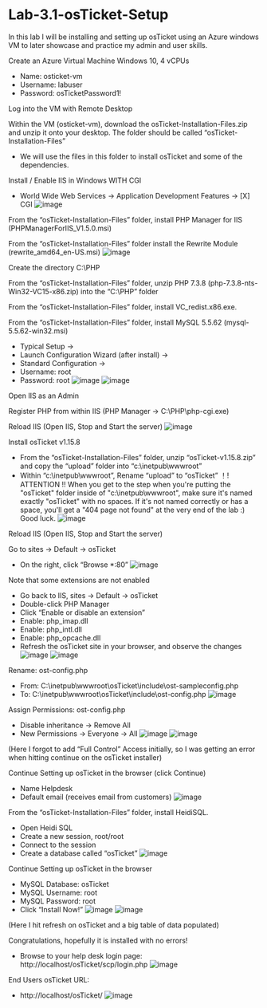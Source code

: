 # Lab-3.1-osTicket-Setup
In this lab I will be installing and setting up osTicket using an Azure windows VM to later showcase and practice my admin and user skills.

Create an Azure Virtual Machine Windows 10, 4 vCPUs
-	Name: osticket-vm
-	Username: labuser
-	Password: osTicketPassword1!

Log into the VM with Remote Desktop

Within the VM (osticket-vm), download the osTicket-Installation-Files.zip and unzip it onto your desktop. The folder should be called “osTicket-Installation-Files”
-	We will use the files in this folder to install osTicket and some of the dependencies.

Install / Enable IIS in Windows WITH CGI
-	World Wide Web Services -> Application Development Features -> [X] CGI ![image](https://github.com/user-attachments/assets/7dc7cd1e-2a26-4b2b-bf7d-6bb721a0917e)

 

From the “osTicket-Installation-Files” folder, install PHP Manager for IIS (PHPManagerForIIS_V1.5.0.msi)

From the “osTicket-Installation-Files” folder install the Rewrite Module (rewrite_amd64_en-US.msi) ![image](https://github.com/user-attachments/assets/82d4fbb2-7b27-4dec-bde2-b1eb3b955c56)


 

Create the directory C:\PHP

From the “osTicket-Installation-Files” folder, unzip PHP 7.3.8 (php-7.3.8-nts-Win32-VC15-x86.zip) into the “C:\PHP” folder

From the “osTicket-Installation-Files” folder, install VC_redist.x86.exe.

From the “osTicket-Installation-Files” folder, install MySQL 5.5.62 (mysql-5.5.62-win32.msi)
-	Typical Setup ->
-	Launch Configuration Wizard (after install) ->
-	Standard Configuration ->
-	Username: root
-	Password: root ![image](https://github.com/user-attachments/assets/98694b9b-5135-4060-bc5c-25bbae30d022) ![image](https://github.com/user-attachments/assets/f2fd4b36-8754-4115-bf33-7621e90400db)


 
 

Open IIS as an Admin

Register PHP from within IIS (PHP Manager -> C:\PHP\php-cgi.exe)

Reload IIS (Open IIS, Stop and Start the server) ![image](https://github.com/user-attachments/assets/8903891c-5207-4e23-8db5-16b054bc127a)

 

Install osTicket v1.15.8
-	From the “osTicket-Installation-Files” folder, unzip “osTicket-v1.15.8.zip” and copy the “upload” folder into “c:\inetpub\wwwroot”
-	Within “c:\inetpub\wwwroot”, Rename “upload” to “osTicket”
！! ATTENTION !! When you get to the step when you're putting the "osTicket" folder inside of "c:\inetpub\wwwroot", make sure it's named exactly "osTicket" with no spaces. If it's not named correctly or has a space, you'll get a "404 page not found" at the very end of the lab :) Good luck. ![image](https://github.com/user-attachments/assets/a6deb705-b040-4d2e-84e3-3df38573efee)


 

Reload IIS (Open IIS, Stop and Start the server)

Go to sites -> Default -> osTicket
-	On the right, click “Browse *:80” ![image](https://github.com/user-attachments/assets/5dd3ad37-3c6a-44df-8507-84ac781b1e25)


 

Note that some extensions are not enabled
-	Go back to IIS, sites -> Default -> osTicket
-	Double-click PHP Manager
-	Click “Enable or disable an extension”
-	Enable: php_imap.dll
-	Enable: php_intl.dll
-	Enable: php_opcache.dll
-	Refresh the osTicket site in your browser, and observe the changes ![image](https://github.com/user-attachments/assets/339a5e34-91a5-425c-ad1d-0e237546eef3) ![image](https://github.com/user-attachments/assets/d3d1fd8c-b238-441f-9af6-57d599fdf757)



 
 

Rename: ost-config.php
-	From: C:\inetpub\wwwroot\osTicket\include\ost-sampleconfig.php
-	To: C:\inetpub\wwwroot\osTicket\include\ost-config.php ![image](https://github.com/user-attachments/assets/d0c73f6e-5eb6-43d7-bc10-b5a931a6a5e5)


 

Assign Permissions: ost-config.php
-	Disable inheritance -> Remove All
-	New Permissions -> Everyone -> All ![image](https://github.com/user-attachments/assets/0b6dae00-7939-48b7-8195-da8f01e9aa42) ![image](https://github.com/user-attachments/assets/d1cba096-b86b-4014-a210-9994f2b738b7)



 

 
(Here I forgot to add “Full Control” Access initially, so I was getting an error when hitting continue on the osTicket installer)

Continue Setting up osTicket in the browser (click Continue)
-	Name Helpdesk
-	Default email (receives email from customers) ![image](https://github.com/user-attachments/assets/cbc952f9-c638-4884-9aec-418cd252cbda)


 

From the “osTicket-Installation-Files” folder, install HeidiSQL.
-	Open Heidi SQL
-	Create a new session, root/root
-	Connect to the session
-	Create a database called “osTicket” ![image](https://github.com/user-attachments/assets/75461acc-ed86-48f3-908c-7445d473c420)


 

Continue Setting up osTicket in the browser
-	MySQL Database: osTicket
-	MySQL Username: root
-	MySQL Password: root
-	Click “Install Now!” ![image](https://github.com/user-attachments/assets/e37438f7-9617-4072-9866-3e3a61030e76) ![image](https://github.com/user-attachments/assets/11ecc5ea-ff67-4870-9727-90e9902f2a80)



 

 
(Here I hit refresh on osTicket and a big table of data populated)

Congratulations, hopefully it is installed with no errors!
-	Browse to your help desk login page: http://localhost/osTicket/scp/login.php ![image](https://github.com/user-attachments/assets/0a1204e0-dd8e-41b5-9f0b-f2e4cbe96d49)


 

End Users osTicket URL:
-	http://localhost/osTicket/ ![image](https://github.com/user-attachments/assets/dbe09db6-b0a5-44e2-b119-2611b7a46093)


 
